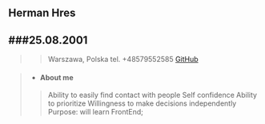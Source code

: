 ## Herman Hres
###25.08.2001
---
>>Warszawa, Polska
tel. +48579552585
[GitHub](https://github.com/Kolibri2048)

> * ####  About me
>>Ability to easily find contact with people
Self confidence
Ability to prioritize
Willingness to make decisions independently
Purpose: will learn FrontEnd;
